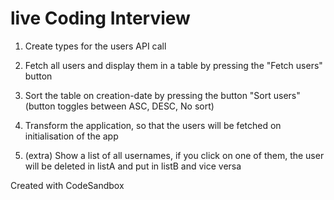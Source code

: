 # live Coding Interview

1. Create types for the users API call

2. Fetch all users and display them in a table by pressing the "Fetch users" button

3. Sort the table on creation-date by pressing the button "Sort users" (button toggles between ASC, DESC, No sort)

4. Transform the application, so that the users will be fetched on initialisation of the app

5. (extra) Show a list of all usernames, if you click on one of them, the user will be deleted in listA and put in listB and vice versa

Created with CodeSandbox
